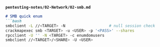 
**`pentesting-notes/02-Network/02-smb.md`**
```md
# SMB quick enum
```bash
smbclient -L //<TARGET> -N                   # null session check
crackmapexec smb <TARGET> -u <USER> -p '<PASS>' --shares
rpcclient -U '' -N <TARGET> -c enumdomusers
smbclient //<TARGET>/<SHARE> -U <USER>

